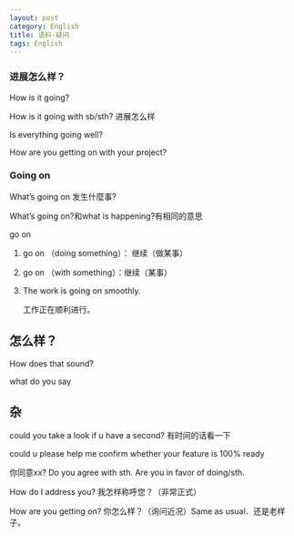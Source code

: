 ```yaml
---
layout: post
category: English
title: 语料-疑问
tags: English
---
```


### 进展怎么样？

How is it going?

How is it going with sb/sth? 进展怎么样

Is everything going well?

How are you getting on with your project?

### Going on

 What’s going on 发生什麼事?

What’s going on?和what is happening?有相同的意思



go on

1. go on （doing something）： 继续（做某事）
2. go on （with something）：继续（某事）



1. The work is going on smoothly. 

   工作正在顺利进行。

## 怎么样？

How does that sound?

what do you say

## 杂

could you take a look if u have a second? 有时间的话看一下

could u please help me confirm whether your feature is 100% ready 

你同意xx? Do you agree with sth. Are you in favor of doing/sth.

How do I address you? 我怎样称呼您？（非常正式）

How are you getting on? 你怎么样？（询问近况）Same as usual．还是老样子。

